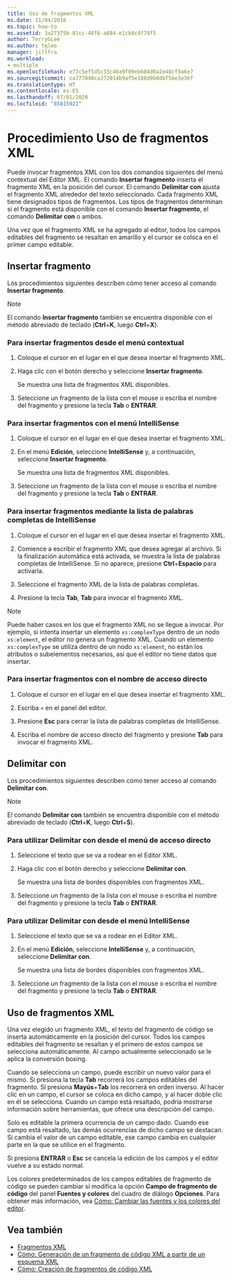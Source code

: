 ```yaml
---
title: Uso de fragmentos XML
ms.date: 11/04/2016
ms.topic: how-to
ms.assetid: 3a27375b-81cc-48f6-a884-e1cb8c4f78f5
author: TerryGLee
ms.author: tglee
manager: jillfra
ms.workload:
- multiple
ms.openlocfilehash: e72c5ef5d5c33c46a9f09eb604d0a2e40cf9a6e7
ms.sourcegitcommit: ca777040ca372014b9af5e188d9b60bf56e3e36f
ms.translationtype: HT
ms.contentlocale: es-ES
ms.lasthandoff: 07/01/2020
ms.locfileid: "85815921"
---
```

# <a name="how-to-use-xml-snippets"></a>Procedimiento Uso de fragmentos XML

Puede invocar fragmentos XML con los dos comandos siguientes del menú contextual del Editor XML. El comando **Insertar fragmento** inserta el fragmento XML en la posición del cursor. El comando **Delimitar con** ajusta el fragmento XML alrededor del texto seleccionado. Cada fragmento XML tiene designados tipos de fragmentos. Los tipos de fragmentos determinan si el fragmento está disponible con el comando **Insertar fragmento**, el comando **Delimitar con** o ambos.

Una vez que el fragmento XML se ha agregado al editor, todos los campos editables del fragmento se resaltan en amarillo y el cursor se coloca en el primer campo editable.

## <a name="insert-snippet"></a>Insertar fragmento

Los procedimientos siguientes describen cómo tener acceso al comando **Insertar fragmento**.

> [!NOTE]
> El comando **Insertar fragmento** también se encuentra disponible con el método abreviado de teclado (**Ctrl**+**K**, luego **Ctrl**+**X**).

### <a name="to-insert-snippets-from-the-shortcut-menu"></a>Para insertar fragmentos desde el menú contextual

1. Coloque el cursor en el lugar en el que desea insertar el fragmento XML.

2. Haga clic con el botón derecho y seleccione **Insertar fragmento**.

   Se muestra una lista de fragmentos XML disponibles.

3. Seleccione un fragmento de la lista con el mouse o escriba el nombre del fragmento y presione la tecla **Tab** o **ENTRAR**.

### <a name="to-insert-snippets-using-the-intellisense-menu"></a>Para insertar fragmentos con el menú IntelliSense

1. Coloque el cursor en el lugar en el que desea insertar el fragmento XML.

2. En el menú **Edición**, seleccione **IntelliSense** y, a continuación, seleccione **Insertar fragmento**.

   Se muestra una lista de fragmentos XML disponibles.

3. Seleccione un fragmento de la lista con el mouse o escriba el nombre del fragmento y presione la tecla **Tab** o **ENTRAR**.

### <a name="to-insert-snippets-through-the-intellisense-complete-word-list"></a>Para insertar fragmentos mediante la lista de palabras completas de IntelliSense

1. Coloque el cursor en el lugar en el que desea insertar el fragmento XML.

2. Comience a escribir el fragmento XML que desea agregar al archivo. Si la finalización automática está activada, se muestra la lista de palabras completas de IntelliSense. Si no aparece, presione **Ctrl**+**Espacio** para activarla.

3. Seleccione el fragmento XML de la lista de palabras completas.

4. Presione la tecla **Tab**, **Tab** para invocar el fragmento XML.

> [!NOTE]
> Puede haber casos en los que el fragmento XML no se llegue a invocar. Por ejemplo, si intenta insertar un elemento `xs:complexType` dentro de un nodo `xs:element`, el editor no genera un fragmento XML. Cuando un elemento `xs:complexType` se utiliza dentro de un nodo `xs:element`, no están los atributos o subelementos necesarios, así que el editor no tiene datos que insertar.

### <a name="to-insert-snippets-using-the-shortcut-name"></a>Para insertar fragmentos con el nombre de acceso directo

1. Coloque el cursor en el lugar en el que desea insertar el fragmento XML.

2. Escriba `<` en el panel del editor.

3. Presione **Esc** para cerrar la lista de palabras completas de IntelliSense.

4. Escriba el nombre de acceso directo del fragmento y presione **Tab** para invocar el fragmento XML.

## <a name="surround-with"></a>Delimitar con

Los procedimientos siguientes describen cómo tener acceso al comando **Delimitar con**.

> [!NOTE]
> El comando **Delimitar con** también se encuentra disponible con el método abreviado de teclado (**Ctrl**+**K**, luego **Ctrl**+**S**).

### <a name="to-use-surround-with-from-the-context-menu"></a>Para utilizar Delimitar con desde el menú de acceso directo

1. Seleccione el texto que se va a rodear en el Editor XML.

2. Haga clic con el botón derecho y seleccione **Delimitar con**.

   Se muestra una lista de bordes disponibles con fragmentos XML.

3. Seleccione un fragmento de la lista con el mouse o escriba el nombre del fragmento y presione la tecla **Tab** o **ENTRAR**.

### <a name="to-use-surround-with-from-the-intellisense-menu"></a>Para utilizar Delimitar con desde el menú IntelliSense

1. Seleccione el texto que se va a rodear en el Editor XML.

2. En el menú **Edición**, seleccione **IntelliSense** y, a continuación, seleccione **Delimitar con**.

   Se muestra una lista de bordes disponibles con fragmentos XML.

3. Seleccione un fragmento de la lista con el mouse o escriba el nombre del fragmento y presione la tecla **Tab** o **ENTRAR**.

## <a name="use-xml-snippets"></a>Uso de fragmentos XML

Una vez elegido un fragmento XML, el texto del fragmento de código se inserta automáticamente en la posición del cursor. Todos los campos editables del fragmento se resaltan y el primero de estos campos se selecciona automáticamente. Al campo actualmente seleccionado se le aplica la conversión boxing.

Cuando se selecciona un campo, puede escribir un nuevo valor para el mismo. Si presiona la tecla **Tab** recorrerá los campos editables del fragmento. Si presiona **Mayús**+**Tab** los recorrerá en orden inverso. Al hacer clic en un campo, el cursor se coloca en dicho campo, y al hacer doble clic en él se selecciona. Cuando un campo está resaltado, podría mostrarse información sobre herramientas, que ofrece una descripción del campo.

Solo es editable la primera ocurrencia de un campo dado. Cuando ese campo está resaltado, las demás ocurrencias de dicho campo se destacan. Si cambia el valor de un campo editable, ese campo cambia en cualquier parte en la que se utilice en el fragmento.

Si presiona **ENTRAR** o **Esc** se cancela la edición de los campos y el editor vuelve a su estado normal.

Los colores predeterminados de los campos editables de fragmento de código se pueden cambiar si modifica la opción **Campo de fragmento de código** del panel **Fuentes y colores** del cuadro de diálogo **Opciones**. Para obtener más información, vea [Cómo: Cambiar las fuentes y los colores del editor](../ide/reference/how-to-change-fonts-and-colors-in-the-editor.md).

## <a name="see-also"></a>Vea también

- [Fragmentos XML](../xml-tools/xml-snippets.md)
- [Cómo: Generación de un fragmento de código XML a partir de un esquema XML](../xml-tools/how-to-generate-an-xml-snippet-from-an-xml-schema.md)
- [Cómo: Creación de fragmentos de código XML](../xml-tools/how-to-create-xml-snippets.md)
